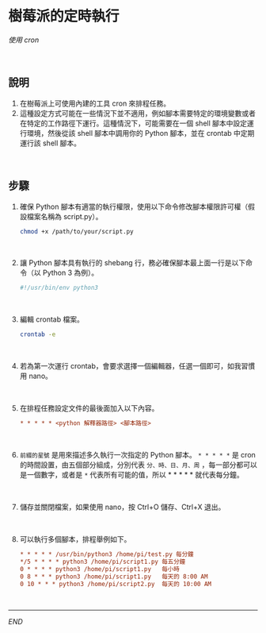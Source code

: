# 樹莓派的定時執行

_使用 cron_

<br>

## 說明

1. 在樹莓派上可使用內建的工具 cron 來排程任務。
2. 這種設定方式可能在一些情況下並不適用，例如腳本需要特定的環境變數或者在特定的工作路徑下運行。這種情況下，可能需要在一個 shell 腳本中設定運行環境，然後從該 shell 腳本中調用你的 Python 腳本，並在 crontab 中定期運行該 shell 腳本。


<br>


## 步驟


1. 確保 Python 腳本有適當的執行權限，使用以下命令修改腳本權限許可權（假設檔案名稱為 script.py）。

    ```bash
    chmod +x /path/to/your/script.py
    ```


<br>

2. 讓 Python 腳本具有執行的 shebang 行，務必確保腳本最上面一行是以下命令（以 Python 3 為例）。

    ```python
    #!/usr/bin/env python3
    ```


<br>

3. 編輯 crontab 檔案。

    ```bash
    crontab -e
    ```


<br>

4. 若為第一次運行 crontab，會要求選擇一個編輯器，任選一個即可，如我習慣用 nano。


<br>


5. 在排程任務設定文件的最後面加入以下內容。

    ```ini
    * * * * * <python 解釋器路徑> <腳本路徑>
    ```

<br>

6. `前綴的星號` 是用來描述多久執行一次指定的 Python 腳本。 `* * * * *` 是 cron 的時間設置，由五個部分組成，分別代表 `分、時、日、月、周` ，每一部分都可以是一個數字，或者是 ` * ` 代表所有可能的值，所以 * * * * * 就代表每分鐘。

<br>

7. 儲存並關閉檔案，如果使用 nano，按 Ctrl+O 儲存、Ctrl+X 退出。


<br>


8. 可以執行多個腳本，排程舉例如下。

    ```ini
    * * * * * /usr/bin/python3 /home/pi/test.py	每分鐘
    */5 * * * * python3 /home/pi/script1.py	每五分鐘
    0 * * * * python3 /home/pi/script1.py	每小時
    0 8 * * * python3 /home/pi/script1.py	每天的 8:00 AM
    0 10 * * * python3 /home/pi/script2.py	每天的 10:00 AM
    ```

<br>

---

_END_
